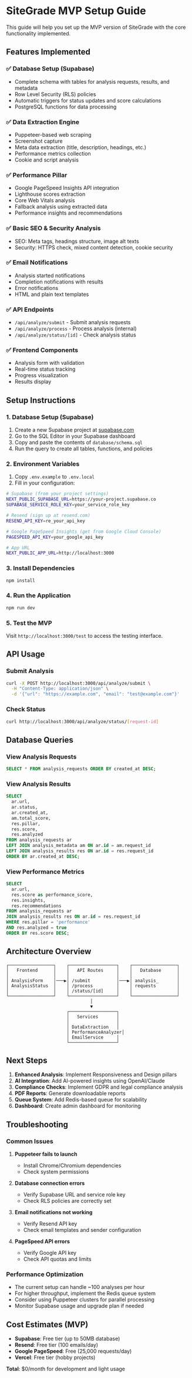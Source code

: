 # SiteGrade MVP Setup Guide

This guide will help you set up the MVP version of SiteGrade with the core functionality implemented.

## Features Implemented

### ✅ Database Setup (Supabase)
- Complete schema with tables for analysis requests, results, and metadata
- Row Level Security (RLS) policies
- Automatic triggers for status updates and score calculations
- PostgreSQL functions for data processing

### ✅ Data Extraction Engine
- Puppeteer-based web scraping
- Screenshot capture
- Meta data extraction (title, description, headings, etc.)
- Performance metrics collection
- Cookie and script analysis

### ✅ Performance Pillar
- Google PageSpeed Insights API integration
- Lighthouse scores extraction
- Core Web Vitals analysis
- Fallback analysis using extracted data
- Performance insights and recommendations

### ✅ Basic SEO & Security Analysis
- SEO: Meta tags, headings structure, image alt texts
- Security: HTTPS check, mixed content detection, cookie security

### ✅ Email Notifications
- Analysis started notifications
- Completion notifications with results
- Error notifications
- HTML and plain text templates

### ✅ API Endpoints
- `/api/analyze/submit` - Submit analysis requests
- `/api/analyze/process` - Process analysis (internal)
- `/api/analyze/status/[id]` - Check analysis status

### ✅ Frontend Components
- Analysis form with validation
- Real-time status tracking
- Progress visualization
- Results display

## Setup Instructions

### 1. Database Setup (Supabase)

1. Create a new Supabase project at [supabase.com](https://supabase.com)
2. Go to the SQL Editor in your Supabase dashboard
3. Copy and paste the contents of `database/schema.sql`
4. Run the query to create all tables, functions, and policies

### 2. Environment Variables

1. Copy `.env.example` to `.env.local`
2. Fill in your configuration:

```bash
# Supabase (from your project settings)
NEXT_PUBLIC_SUPABASE_URL=https://your-project.supabase.co
SUPABASE_SERVICE_ROLE_KEY=your_service_role_key

# Resend (sign up at resend.com)
RESEND_API_KEY=re_your_api_key

# Google PageSpeed Insights (get from Google Cloud Console)
PAGESPEED_API_KEY=your_google_api_key

# App URL
NEXT_PUBLIC_APP_URL=http://localhost:3000
```

### 3. Install Dependencies

```bash
npm install
```

### 4. Run the Application

```bash
npm run dev
```

### 5. Test the MVP

Visit `http://localhost:3000/test` to access the testing interface.

## API Usage

### Submit Analysis
```bash
curl -X POST http://localhost:3000/api/analyze/submit \
  -H "Content-Type: application/json" \
  -d '{"url": "https://example.com", "email": "test@example.com"}'
```

### Check Status
```bash
curl http://localhost:3000/api/analyze/status/[request-id]
```

## Database Queries

### View Analysis Requests
```sql
SELECT * FROM analysis_requests ORDER BY created_at DESC;
```

### View Analysis Results
```sql
SELECT 
  ar.url,
  ar.status,
  ar.created_at,
  am.total_score,
  res.pillar,
  res.score,
  res.analyzed
FROM analysis_requests ar
LEFT JOIN analysis_metadata am ON ar.id = am.request_id
LEFT JOIN analysis_results res ON ar.id = res.request_id
ORDER BY ar.created_at DESC;
```

### View Performance Metrics
```sql
SELECT 
  ar.url,
  res.score as performance_score,
  res.insights,
  res.recommendations
FROM analysis_requests ar
JOIN analysis_results res ON ar.id = res.request_id
WHERE res.pillar = 'performance'
AND res.analyzed = true
ORDER BY res.score DESC;
```

## Architecture Overview

```
┌─────────────────┐    ┌──────────────────┐    ┌─────────────────┐
│   Frontend      │    │   API Routes     │    │   Database      │
│                 │    │                  │    │                 │
│ AnalysisForm    │───▶│ /submit          │───▶│ analysis_       │
│ AnalysisStatus  │    │ /process         │    │ requests        │
│                 │    │ /status/[id]     │    │                 │
└─────────────────┘    └──────────────────┘    └─────────────────┘
                                │
                                ▼
                       ┌──────────────────┐
                       │   Services       │
                       │                  │
                       │ DataExtraction   │
                       │ PerformanceAnalyzer│
                       │ EmailService     │
                       └──────────────────┘
```

## Next Steps

1. **Enhanced Analysis**: Implement Responsiveness and Design pillars
2. **AI Integration**: Add AI-powered insights using OpenAI/Claude
3. **Compliance Checks**: Implement GDPR and legal compliance analysis
4. **PDF Reports**: Generate downloadable reports
5. **Queue System**: Add Redis-based queue for scalability
6. **Dashboard**: Create admin dashboard for monitoring

## Troubleshooting

### Common Issues

1. **Puppeteer fails to launch**
   - Install Chrome/Chromium dependencies
   - Check system permissions

2. **Database connection errors**
   - Verify Supabase URL and service role key
   - Check RLS policies are correctly set

3. **Email notifications not working**
   - Verify Resend API key
   - Check email templates and sender configuration

4. **PageSpeed API errors**
   - Verify Google API key
   - Check API quotas and limits

### Performance Optimization

- The current setup can handle ~100 analyses per hour
- For higher throughput, implement the Redis queue system
- Consider using Puppeteer clusters for parallel processing
- Monitor Supabase usage and upgrade plan if needed

## Cost Estimates (MVP)

- **Supabase**: Free tier (up to 50MB database)
- **Resend**: Free tier (100 emails/day)
- **Google PageSpeed**: Free (25,000 requests/day)
- **Vercel**: Free tier (hobby projects)

**Total**: $0/month for development and light usage